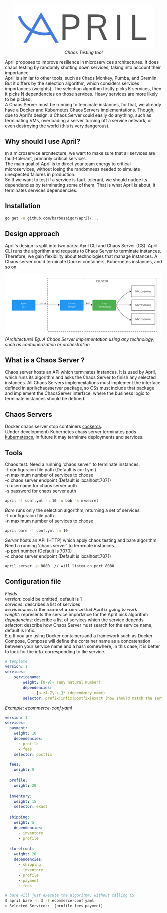 <p align="center">
  <img src="res/april-logo.png" alt="April Logo" width="450"></a>
  <br>
  <i>Chaos Testing tool</i>
  <br>
</p>

April proposes to improve resilience in microservices architectures. It
does chaos testing by randomly shutting down services, taking into account their importance.  
April is similar to other tools, such as Chaos Monkey, Pumba, and Gremlin.
But it differs by the selection algorithm, which considers services importances (weights).
The selection algorithm firstly picks K services, then it picks N dependencies on those services. Heavy services are more likely to be picked.  
A Chaos Server must be running to terminate instances, for that, we already have a Docker and Kubernetes Chaos Servers implementations. 
Though, due to April's design, a Chaos Server could easily do anything, such as terminating VMs, overloading a server, turning off a service network, 
or even destroying the world (this is very dangerous).  

## Why should I use April?  
In a microservice architecture, we want to make sure that all services are fault-tolerant, primarily critical services.   
The main goal of April is to direct your team energy to critical microservices, without losing the randomness needed to simulate unexpected failures in production.  
So if we want to test if a service is fault-tolerant, we should nudge its dependencies by terminating some of them. That is what April is about, it terminates services dependencies.  

## Installation  
```bash 
go get -u github.com/barbosaigor/april/...
```   

## Design approach 
April's design is split into two parts: April CLI and Chaos Server (CS). April CLI runs the algorithm and requests to Chaos Server to terminate instances. 
Therefore, we gain flexibility about technologies that manage instances. A Chaos server could terminate Docker containers, Kubernetes instances, and so on.  

![Aprils design](./res/april-diagram.png)  
*(Architecture) Eg. A Chaos Server implementation using any technology, such as containerization or orchestration*

## What is a Chaos Server ?
Chaos server hosts an API which terminates instances. It is used by April, 
which runs its algorithm and asks the Chaos Server to finish any selected instances. 
All Chaos Servers implementations must implement the interface defined in april/chaosserver package, so CSs must include that package and
implement the ChaosServer interface, where the business logic to terminate instances should be defined.  

## Chaos Servers
Docker chaos server stop containers [dockercs](https://github.com/barbosaigor/dockercs).  
(Under development) Kubernetes chaos server terminates pods [kubernetescs](https://github.com/barbosaigor/kubernetescs), in future it may terminate deployments and services.  

## Tools
Chaos test. 
Need a running 'chaos server' to terminate instances.  
-f configuraion file path (Default is conf.yml)  
-n maximum number of services to choose  
-c chaos server endpoint (Default is localhost:7071)  
-u username for chaos server auth  
-s password for chaos server auth  
```bash 
april -f conf.yml -n 10 -u bob -s mysecret
```  

*Bare* runs only the selection algorithm, returning a set of services.  
-f configuraion file path  
-n maximum number of services to choose  
```bash 
april bare -f conf.yml -n 10  
```  

*Server* hosts an API (HTTP) which apply chaos testing and bare algorithm.
Need a running 'chaos server' to terminate instances.  
-p port number (Default is 7070)  
-c chaos server endpoint (Default is localhost:7071)  
```bash 
april server -p 8080  // will listen on port 8080
``` 
## Configuration file
*Fields*  
_version_: could be omitted, default is 1   
_services_: describes a list of services  
_servicename_: is the name of a service that April is going to work  
_weight_: represents the service importance for the April pick algorithm  
_depedencies_: describe a list of services which the service depends  
_selector_: describe how Chaos Server must search for the service name, default is Infix.  
E.g If you are using Docker containers and a framework such as Docker Compose,
Compose will define the container name as a concatenation between your service name and a hash somewhere, in this case, it is better to look for the _infix_ corresponding to the service.  

```yaml
# template
version: 1
services:
    servicename:
        weight: [0-9]+ (any natural number)
        dependencies:
            - [a-zA-Z\_\-]* (dependency name)
        selector: prefix|infix|postfix|exact (how should match the service name instance)
```  

*Example: ecommerce-conf.yaml*  
```yaml
version: 1
services:
  payment:
    weight: 10
    dependencies:
      - profile
      - fees
    selector: postfix  

  fees:
    weight: 5

  profile:
    weight: 20

  inventory:
    weight: 15
    selector: exact  

  shipping:
    weight: 5
    dependencies:
      - inventory
      - profile

  storefront:
    weight: 20
    dependencies:
      - shipping
      - inventory
      - profile
      - payment
      - fees
```
```bash
# bare will just execute the algorithm, without calling CS
$ april bare -n 3 -f ecommerce-conf.yaml
> Selected Services:  [profile fees payment]
```
